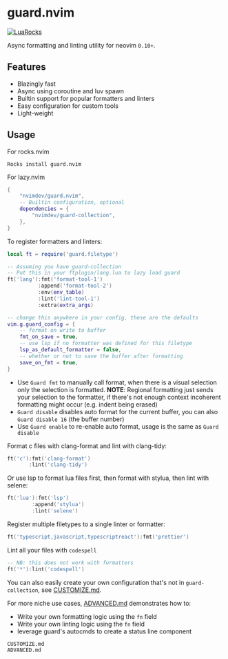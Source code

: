 # guard.nvim

[![LuaRocks](https://img.shields.io/luarocks/v/nvimdev/guard.nvim?logo=lua&color=green)](https://luarocks.org/modules/nvimdev/guard.nvim)

Async formatting and linting utility for neovim `0.10+`.

## Features

- Blazingly fast
- Async using coroutine and luv spawn
- Builtin support for popular formatters and linters
- Easy configuration for custom tools
- Light-weight

## Usage

For rocks.nvim

```vim
Rocks install guard.nvim
```

For lazy.nvim

```lua
{
    "nvimdev/guard.nvim",
    -- Builtin configuration, optional
    dependencies = {
        "nvimdev/guard-collection",
    },
}
```

To register formatters and linters:

```lua
local ft = require('guard.filetype')

-- Assuming you have guard-collection
-- Put this in your ftplugin/lang.lua to lazy load guard
ft('lang'):fmt('format-tool-1')
          :append('format-tool-2')
          :env(env_table)
          :lint('lint-tool-1')
          :extra(extra_args)

-- change this anywhere in your config, these are the defaults
vim.g.guard_config = {
    -- format on write to buffer
    fmt_on_save = true,
    -- use lsp if no formatter was defined for this filetype
    lsp_as_default_formatter = false,
    -- whether or not to save the buffer after formatting
    save_on_fmt = true,
}
```

- Use `Guard fmt` to manually call format, when there is a visual selection only the selection is formatted. **NOTE**: Regional formatting just sends your selection to the formatter, if there's not enough context incoherent formatting might occur (e.g. indent being erased)
- `Guard disable` disables auto format for the current buffer, you can also `Guard disable 16` (the buffer number)
- Use `Guard enable` to re-enable auto format, usage is the same as `Guard disable`

Format c files with clang-format and lint with clang-tidy:

```lua
ft('c'):fmt('clang-format')
       :lint('clang-tidy')
```

Or use lsp to format lua files first, then format with stylua, then lint with selene:

```lua
ft('lua'):fmt('lsp')
        :append('stylua')
        :lint('selene')
```

Register multiple filetypes to a single linter or formatter:

```lua
ft('typescript,javascript,typescriptreact'):fmt('prettier')
```

Lint all your files with `codespell`

```lua
-- NB: this does not work with formatters
ft('*'):lint('codespell')
```

You can also easily create your own configuration that's not in `guard-collection`, see [CUSTOMIZE.md](./CUSTOMIZE.md).

For more niche use cases, [ADVANCED.md](./ADVANCED.md) demonstrates how to:

- Write your own formatting logic using the `fn` field
- Write your own linting logic using the `fn` field
- leverage guard's autocmds to create a status line component

```{.include}
CUSTOMIZE.md
ADVANCED.md
```
